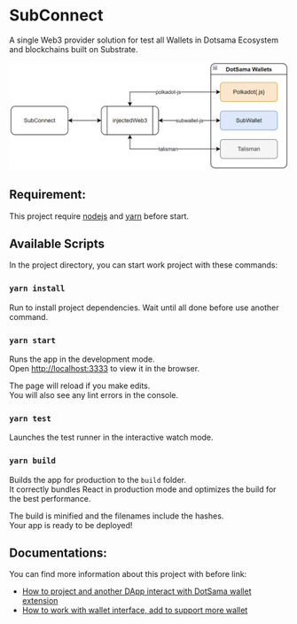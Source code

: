 # SubConnect
A single Web3 provider solution for test all Wallets in Dotsama Ecosystem and blockchains built on Substrate.


![./public/SubConnect.png](./public/SubConnect.png)

## Requirement:
This project require [nodejs](https://nodejs.org/en/) and [yarn](https://classic.yarnpkg.com/lang/en/docs/install/#windows-stable) before start.

## Available Scripts
In the project directory, you can start work project with these commands:

### `yarn install`
Run to install project dependencies. Wait until all done before use another command.


### `yarn start`

Runs the app in the development mode.\
Open [http://localhost:3333](http://localhost:3000) to view it in the browser.

The page will reload if you make edits.\
You will also see any lint errors in the console.

### `yarn test`

Launches the test runner in the interactive watch mode.
### `yarn build`

Builds the app for production to the `build` folder.\
It correctly bundles React in production mode and optimizes the build for the best performance.

The build is minified and the filenames include the hashes.\
Your app is ready to be deployed!

## Documentations:
You can find more information about this project with before link:
- [How to project and another DApp interact with DotSama wallet extension](https://github.com/Koniverse/SubConnect/wiki/How-to-integrate-SubWallet-and-other-DotSama-Wallet-to-DApp)
- [How to work with wallet interface, add to support more wallet](https://github.com/Koniverse/SubConnect/blob/master/src/lib/wallets/README.md)
